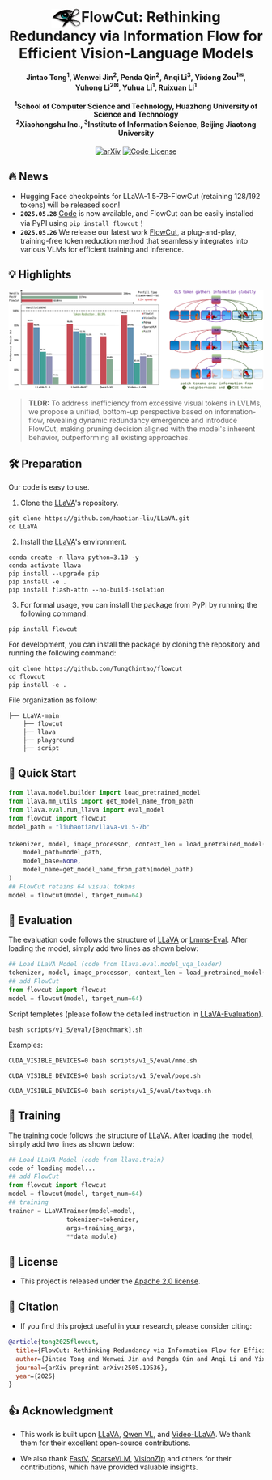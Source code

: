 <div align="center">
  <h1 style="display: inline-block; margin: 0;">
    <img src="images/icon.png" width="59" height="37" align="absmiddle">FlowCut: Rethinking Redundancy via Information Flow for Efficient Vision-Language Models
  </h1>
</div>


<h4 align="center"> 
Jintao Tong<sup>1</sup>,
Wenwei Jin<sup>2</sup>, 
Penda Qin<sup>2</sup>, 
Anqi Li<sup>3</sup>, 
Yixiong Zou<sup>1✉</sup>,<br>
Yuhong Li<sup>2✉</sup>,
Yuhua Li<sup>1</sup>,
Ruixuan Li<sup>1</sup>
<br><br> 
<sup>1</sup>School of Computer Science and Technology, Huazhong University of Science and Technology<br> <sup>2</sup>Xiaohongshu Inc., <sup>3</sup>Institute of Information Science, Beijing Jiaotong University

</h4>

<div align="center">
	
[![arXiv](https://img.shields.io/badge/Arxiv-2505.19536-AD1C18.svg?logo=arXiv)](https://arxiv.org/pdf/2505.19536)
[![Code License](https://img.shields.io/badge/Code%20License-Apache_2.0-yellow.svg)](https://github.com/TungChintao/FlowCut/blob/main/LICENSE)

</div>

## 🔥 News

* Hugging Face checkpoints for LLaVA-1.5-7B-FlowCut (retaining 128/192 tokens) will be released soon!
* **`2025.05.28`** [Code](https://github.com/TungChintao/FlowCut) is now available, and FlowCut can be easily installed via PyPI using `pip install flowcut`！
* **`2025.05.26`** We release our latest work [FlowCut](https://arxiv.org/abs/2505.19536), a plug-and-play, training-free token reduction method that seamlessly integrates into various VLMs for efficient training and inference.

## 💡 Highlights
<p align='center'>
<img src='https://github.com/TungChintao/FlowCut/blob/main/images/intro.png' alt='mask' width='950px'>
</p>


> **TLDR:** To address inefficiency from excessive visual tokens in LVLMs, we propose a unified, bottom-up perspective based on information-flow, revealing dynamic redundancy emergence and introduce FlowCut, making pruning decision aligned with the model's inherent behavior, outperforming all existing approaches.

## 🛠 Preparation

Our code is easy to use.

1. Clone the [LLaVA](https://github.com/haotian-liu/LLaVA)'s repository.

```
git clone https://github.com/haotian-liu/LLaVA.git
cd LLaVA
```

2. Install the [LLaVA](https://github.com/haotian-liu/LLaVA)'s environment.

```
conda create -n llava python=3.10 -y
conda activate llava
pip install --upgrade pip  
pip install -e .
pip install flash-attn --no-build-isolation
```

3. For formal usage, you can install the package from PyPI by running the following command:

```
pip install flowcut
```

For development, you can install the package by cloning the repository and running the following command:

```
git clone https://github.com/TungChintao/flowcut
cd flowcut
pip install -e .
```

File organization as follow:

```
├── LLaVA-main
    ├── flowcut
    ├── llava
    ├── playground
    ├── script
```

## 🚀 Quick Start

```Python
from llava.model.builder import load_pretrained_model
from llava.mm_utils import get_model_name_from_path
from llava.eval.run_llava import eval_model
from flowcut import flowcut
model_path = "liuhaotian/llava-v1.5-7b"

tokenizer, model, image_processor, context_len = load_pretrained_model(
    model_path=model_path,
    model_base=None,
    model_name=get_model_name_from_path(model_path)
)
## FlowCut retains 64 visual tokens
model = flowcut(model, target_num=64)
```

## 📖 Evaluation

The evaluation code follows the structure of [LLaVA](https://github.com/haotian-liu/LLaVA) or [Lmms-Eval](https://github.com/EvolvingLMMs-Lab/lmms-eval). After loading the model, simply add two lines as shown below:

```python
## Load LLaVA Model (code from llava.eval.model_vqa_loader)
tokenizer, model, image_processor, context_len = load_pretrained_model(model_path, args.model_base, model_name)
## add FlowCut
from flowcut import flowcut
model = flowcut(model, target_num=64)
```

Script templetes (please follow the detailed instruction in [LLaVA-Evaluation](https://github.com/haotian-liu/LLaVA/blob/main/docs/Evaluation.md)).

```Shell
bash scripts/v1_5/eval/[Benchmark].sh
```

Examples:

```Shell
CUDA_VISIBLE_DEVICES=0 bash scripts/v1_5/eval/mme.sh
```

```Shell
CUDA_VISIBLE_DEVICES=0 bash scripts/v1_5/eval/pope.sh
```

```Shell
CUDA_VISIBLE_DEVICES=0 bash scripts/v1_5/eval/textvqa.sh
```

## 🎯 Training

The training code follows the structure of [LLaVA](https://github.com/haotian-liu/LLaVA). After loading the model, simply add two lines as shown below:

```python
## Load LLaVA Model (code from llava.train)
code of loading model...
## add FlowCut
from flowcut import flowcut
model = flowcut(model, target_num=64)
## training
trainer = LLaVATrainer(model=model,
                tokenizer=tokenizer,
                args=training_args,
                **data_module)
```

## 🔑 License

- This project is released under the [Apache 2.0 license](https://github.com/TungChintao/FlowCut/blob/main/LICENSE).

## 📌 Citation

- If you find this project useful in your research, please consider citing:

```bibtex
@article{tong2025flowcut,
  title={FlowCut: Rethinking Redundancy via Information Flow for Efficient Vision-Language Models}, 
  author={Jintao Tong and Wenwei Jin and Pengda Qin and Anqi Li and Yixiong Zou and Yuhong Li and Yuhua Li and Ruixuan Li},
  journal={arXiv preprint arXiv:2505.19536},
  year={2025}
}
```


## 👍 Acknowledgment
- This work is built upon [LLaVA](https://llava-vl.github.io/), [Qwen VL](https://github.com/QwenLM/Qwen2.5-VL), and [Video-LLaVA](https://github.com/PKU-YuanGroup/Video-LLaVA). We thank them for their excellent open-source contributions.

- We also thank [FastV](https://github.com/pkunlp-icler/FastV), [SparseVLM](https://github.com/Gumpest/SparseVLMs), [VisionZip](https://github.com/dvlab-research/VisionZip) and others for their contributions, which have provided valuable insights.
